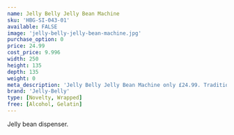 ```yaml
---
name: Jelly Belly Jelly Bean Machine
sku: 'HBG-SI-043-01'
available: FALSE
image: 'jelly-belly-jelly-bean-machine.jpg'
purchase_option: 0
price: 24.99
cost_price: 9.996
width: 250
height: 135
depth: 135
weight: 0
meta_description: 'Jelly Belly Jelly Bean Machine only £24.99. Traditional sweets and more at Humbugs Confectionery Store. Specialists in satisfying your sweet tooth!'
brand: 'Jelly-Belly'
type: [Novelty, Wrapped]
free: [Alcohol, Gelatin]
---
```

Jelly bean dispenser.